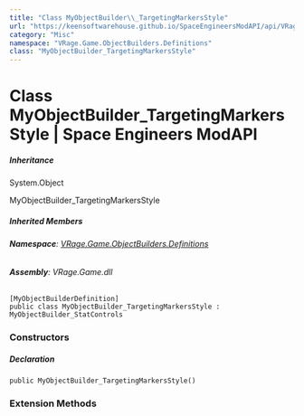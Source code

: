 ```yaml
---
title: "Class MyObjectBuilder\\_TargetingMarkersStyle"
url: "https://keensoftwarehouse.github.io/SpaceEngineersModAPI/api/VRage.Game.ObjectBuilders.Definitions.MyObjectBuilder_TargetingMarkersStyle.html"
category: "Misc"
namespace: "VRage.Game.ObjectBuilders.Definitions"
class: "MyObjectBuilder_TargetingMarkersStyle"
---
```


# Class MyObjectBuilder\_TargetingMarkersStyle | Space Engineers ModAPI

##### Inheritance

System.Object

MyObjectBuilder\_TargetingMarkersStyle

##### Inherited Members

###### **Namespace**: [VRage.Game.ObjectBuilders.Definitions](https://keensoftwarehouse.github.io/SpaceEngineersModAPI/api/VRage.Game.ObjectBuilders.Definitions.html)

###### **Assembly**: VRage.Game.dll

```
[MyObjectBuilderDefinition]
public class MyObjectBuilder_TargetingMarkersStyle : MyObjectBuilder_StatControls
```

### Constructors

##### Declaration

```
public MyObjectBuilder_TargetingMarkersStyle()
```

### Extension Methods